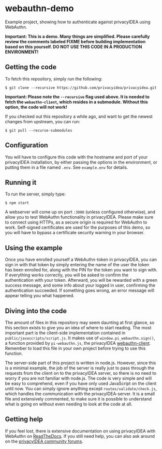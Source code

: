 # webauthn-demo

Example project, showing how to authenticate against privacyIDEA using WebAuthn.

**Important: This is a demo. Many things are simplified. Please carefully review the comments labeled FIXME
before building implementation based on this yourself. DO NOT USE THIS CODE IN A PRODUCTION ENVIRONMENT!**

## Getting the code

To fetch this repository, simply run the following:

```
$ git clone --recursive https://github.com/privacyidea/privacyidea.git
```

**Important: Please note the `--recursive` flag used above. It is needed to fetch the `webauthn-client`, which resides
in a submodule. Without this option, the code will not work!**

If you checked out this repository a while ago, and want to get the newest changes from upstream, you can run:

```
$ git pull --recurse-submodules
```

## Configuration

You will have to configure this code with the hostname and port of your privacyIDEA installation, by either passing
the options in the environment, or putting them in a file named `.env`. See `example.env` for details.

## Running it

To run the server, simply type:

```
$ npm start
```

A webserver will come up on port `:3000` (unless configured otherwise), and allow you to test WebAuthn functionality in
privacyIDEA. Please make sure to connect using HTTPs, as a secure origin is required for WebAuthn to work. Self-signed
certificates are used for the purposes of this demo, so you will have to bypass a certificate security warning in your
browser.

## Using the example

Once you have enrolled yourself a WebAuthn-token in privacyIDEA, you can sign in with that token by simply entering the
name of the user the token has been enrolled for, along with the PIN for the token you want to sign with. If everything
works correctly, you will be asked to confirm the authentication with your token. Afterward, you will be rewarded
with a green success message, and some info about your logged in user, confirming the authentication succeeded. If
something goes wrong, an error message will appear telling you what happened.

## Diving into the code

The amount of files in this repository may seem daunting at first glance, so this section exists to give you an idea of
where to start reading. The most important part is the client-side implementation contained in
`public/javascripts/script.js`. It makes use of `window.pi_webauthn.sign()`, a function provided by `pi-webauthn.js`,
the privacyIDEA [webauthn-client](https://github.com/privacyidea/webauthn-client). Remember to load this file in your
own project before trying to use this function.

The server-side part of this project is written in node.js. However, since this is a minimal example, the job of the
server is really just to pass through the requests from the client on to the privacyIDEA server, so there is no need to
worry if you are not familiar with node.js. The code is very simple and will be easy to comprehend, even if you have
only used JavaScript on the client until now. You can simply ignore anything except `routes/validate/check.js`, which
handles the communication with the privacyIDEA-server. It is a small file and extensively commented, to make sure it is
possible to understand what is going on without even needing to look at the code at all.

## Getting help

If you feel lost, there is extensive documentation on using privacyIDEA with WebAuthn on
[ReadTheDocs](https://privacyidea.readthedocs.io). If you still need help, you can also ask around on the
[privacyIDEA community forums](https://community.privacyidea.org).
